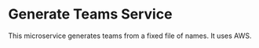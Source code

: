 Generate Teams Service
=======================================

This microservice generates teams from a fixed file of names.
It uses AWS.
